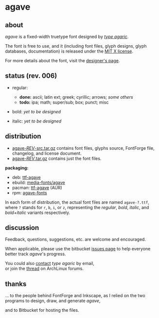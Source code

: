 # agave

[1]: https://bitbucket.org/agaric/agave/downloads/agave-006-src.tar.gz "get agave with source"
[2]: https://bitbucket.org/agaric/agave/downloads/agave-006.tar.gz "get agave"
[3]: http://an.erki.net/pub/repo/ttf-agave_6-1_all.deb "get agave (deb)"
[4]: http://an.erki.net/pub/repo/agave-6.ebuild "get agave (ebuild)"
[5]: https://aur.archlinux.org/packages/ttf-agave/ "agave @ AUR"
[6]: http://an.erki.net/pub/repo/agave-fonts-6-1.noarch.rpm "get agave (rpm)"

## about
*agave* is a fixed-width truetype font designed by *[type agaric](http://an.erki.net/~b/typo/)*.

The font is free to use, and it (including font files, glyph designs, glyph databases, documentation) is released under the [MIT X license](http://an.erki.net/~b/typo/agave_license).

For more details about the font, visit the [designer's page](http://an.erki.net/~b/typo/agave).

## status (rev. 006)
* regular:
    * **done:** ascii; latin ext; greek; cyrillic; arrows; *some others*
    * **todo:** ipa; math; super/sub; box; punct; misc

* bold:
*yet to be designed*

* italic:
*yet to be designed*

## distribution
* [agave-*REV*-src.tar.gz][1] contains font files, glyphs source, FontForge file, changelog, and license document.
* [agave-*REV*.tar.gz][2] contains just the font files.

**packaging:**

* deb: [ttf-agave][3]
* ebuild: [media-fonts/agave][4]
* pacman: [ttf-agave][5] (AUR)
* rpm: [agave-fonts][6]

In each form of distribution, the actual font files are named `agave-?.ttf`,  
where `?` stands for `r`, `b`, `i`, or `z`, representing the *regular*, *bold*, *italic*, and *bold+italic* variants respectively.

## discussion
Feedback, questions, suggestions, etc. are welcome and encouraged.

When applicable, please use the bitbucket [issues page](https://bitbucket.org/agaric/agave/issues) to help everyone better track *agave*'s progress.

You could also [contact](http://an.erki.net/~b/info) *type agaric* by email,  
or join the [thread](https://bbs.archlinux.org/viewtopic.php?id=160106) on ArchLinux forums.

## thanks
... to the people behind FontForge and Inkscape, as I relied on the two programs to design, draw, and generate *agave*,

and to Bitbucket for hosting the files.
